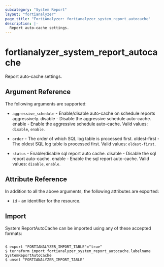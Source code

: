 ```yaml
---
subcategory: "System Report"
layout: "fortianalyzer"
page_title: "FortiAnalyzer: fortianalyzer_system_report_autocache"
description: |-
  Report auto-cache settings.
---
```


# fortianalyzer_system_report_autocache
Report auto-cache settings.

## Argument Reference


The following arguments are supported:


* `aggressive_schedule` - Enable/disable auto-cache on schedule reports aggressively. disable - Disable the aggressive schedule auto-cache. enable - Enable the aggressive schedule auto-cache. Valid values: `disable`, `enable`.

* `order` - The order of which SQL log table is processed first. oldest-first - The oldest SQL log table is processed first. Valid values: `oldest-first`.

* `status` - Enable/disable sql report auto cache. disable - Disable the sql report auto-cache. enable - Enable the sql report auto-cache. Valid values: `disable`, `enable`.



## Attribute Reference

In addition to all the above arguments, the following attributes are exported:
* `id` - an identifier for the resource.

## Import

System ReportAutoCache can be imported using any of these accepted formats:
```

$ export "FORTIANALYZER_IMPORT_TABLE"="true"
$ terraform import fortianalyzer_system_report_autocache.labelname SystemReportAutoCache
$ unset "FORTIANALYZER_IMPORT_TABLE"
```

